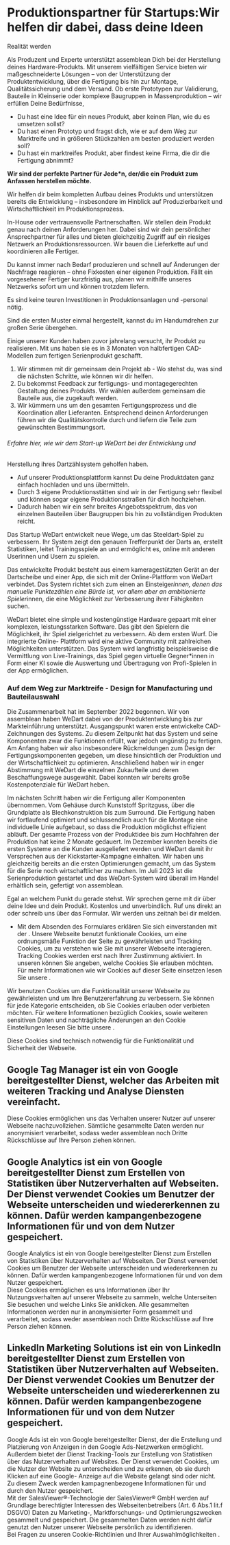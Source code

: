 #  Produktionspartner für Startups:Wir helfen dir dabei, dass deine Ideen
Realität werden

Als Produzent und Experte unterstützt assemblean Dich bei der Herstellung deines
Hardware-Produkts. Mit unserem vielfältigen Service bieten wir maßgeschneiderte
Lösungen – von der Unterstützung der Produktentwicklung, über die Fertigung bis
hin zur Montage, Qualitätssicherung und dem Versand. Ob erste Prototypen zur
Validierung, Bauteile in Kleinserie oder komplexe Baugruppen in Massenproduktion
– wir erfüllen Deine Bedürfnisse,

  * Du hast eine Idee für ein neues Produkt, aber keinen Plan, wie du es umsetzen sollst?
  * Du hast einen Prototyp und fragst dich, wie er auf dem Weg zur Marktreife und in größeren Stückzahlen am besten produziert werden soll?
  * Du hast ein marktreifes Produkt, aber findest keine Firma, die dir die Fertigung abnimmt?

**Wir sind der perfekte Partner für Jede*n, der/die ein Produkt zum Anfassen
herstellen möchte.**

Wir helfen dir beim kompletten Aufbau deines Produkts und unterstützen bereits
die Entwicklung – insbesondere im Hinblick auf Produzierbarkeit und
Wirtschaftlichkeit im Produktionsprozess.

In-House oder vertrauensvolle Partnerschaften. Wir stellen dein Produkt genau
nach deinen Anforderungen her. Dabei sind wir dein persönlicher Ansprechpartner
für alles und bieten gleichzeitig Zugriff auf ein riesiges Netzwerk an
Produktionsressourcen. Wir bauen die Lieferkette auf und koordinieren alle
Fertiger.

Du kannst immer nach Bedarf produzieren und schnell auf Änderungen der Nachfrage
reagieren – ohne Fixkosten einer eigenen Produktion. Fällt ein vorgesehener
Fertiger kurzfristig aus, planen wir mithilfe unseres Netzwerks sofort um und
können trotzdem liefern.

Es sind keine teuren Investitionen in Produktionsanlagen und -personal nötig.

Sind die ersten Muster einmal hergestellt, kannst du im Handumdrehen zur großen
Serie übergehen.

Einige unserer Kunden haben zuvor jahrelang versucht, ihr Produkt zu
realisieren. Mit uns haben sie es in 3 Monaten von halbfertigen CAD-Modellen zum
fertigen Serienprodukt geschafft.

  1. Wir stimmen mit dir gemeinsam dein Projekt ab - Wo stehst du, was sind die nächsten Schritte, wie können wir dir helfen.
  2. Du bekommst Feedback zur fertigungs- und montagegerechten Gestaltung deines Produkts. Wir wählen außerdem gemeinsam die Bauteile aus, die zugekauft werden.
  3. Wir kümmern uns um den gesamten Fertigungsprozess und die Koordination aller Lieferanten. Entsprechend deinen Anforderungen führen wir die Qualitätskontrolle durch und liefern die Teile zum gewünschten Bestimmungsort.

######  Erfahre hier, wie wir dem Start-up WeDart bei der Entwicklung und
Herstellung ihres Dartzählsystem geholfen haben.

  * Auf unserer Produktionsplattform kannst Du deine Produktdaten ganz einfach hochladen und uns übermitteln.
  * Durch 3 eigene Produktionsstätten sind wir in der Fertigung sehr flexibel und können sogar eigene Produktionsstraßen für dich hochziehen.
  * Dadurch haben wir ein sehr breites Angebotsspektrum, das von einzelnen Bauteilen über Baugruppen bis hin zu vollständigen Produkten reicht.

Das Startup WeDart entwickelt neue Wege, um das Steeldart-Spiel zu verbessern.
Ihr System zeigt den genauen Trefferpunkt der Darts an, erstellt Statistiken,
leitet Trainingsspiele an und ermöglicht es, online mit anderen Userinnen und
Usern zu spielen.

Das entwickelte Produkt besteht aus einem kameragestützten Gerät an der
Dartscheibe und einer App, die sich mit der Online-Plattform von WeDart
verbindet. Das System richtet sich zum einen an Einsteiger*innen, denen das
manuelle Punktezählen eine Bürde ist, vor allem aber an ambitionierte
Spieler*innen, die eine Möglichkeit zur Verbesserung ihrer Fähigkeiten suchen.

WeDart bietet eine simple und kostengünstige Hardware gepaart mit einer
komplexen, leistungsstarken Software. Das gibt den Spielern die Möglichkeit, ihr
Spiel zielgerichtet zu verbessern. Ab dem ersten Wurf. Die integrierte Online-
Plattform wird eine aktive Community mit zahlreichen Möglichkeiten unterstützen.
Das System wird langfristig beispielsweise die Vermittlung von Live-Trainings,
das Spiel gegen virtuelle Gegner*innen in Form einer KI sowie die Auswertung und
Übertragung von Profi-Spielen in der App ermöglichen.

### Auf dem Weg zur Marktreife - Design for Manufacturing und Bauteilauswahl

Die Zusammenarbeit hat im September 2022 begonnen. Wir von assemblean haben
WeDart dabei von der Produktentwicklung bis zur Markteinführung unterstützt.
Ausgangspunkt waren erste entwickelte CAD-Zeichnungen des Systems. Zu diesem
Zeitpunkt hat das System und seine Komponenten zwar die Funktionen erfüllt, war
jedoch ungünstig zu fertigen. Am Anfang haben wir also insbesondere
Rückmeldungen zum Design der Fertigungskomponenten gegeben, um diese
hinsichtlich der Produktion und der Wirtschaftlichkeit zu optimieren.
Anschließend haben wir in enger Abstimmung mit WeDart die einzelnen Zukaufteile
und deren Beschaffungswege ausgewählt. Dabei konnten wir bereits große
Kostenpotenziale für WeDart heben.

Im nächsten Schritt haben wir die Fertigung aller Komponenten übernommen. Vom
Gehäuse durch Kunststoff Spritzguss, über die Grundplatte als Blechkonstruktion
bis zum Surround. Die Fertigung haben wir fortlaufend optimiert und
schlussendlich auch für die Montage eine individuelle Linie aufgebaut, so dass
die Produktion möglichst effizient abläuft. Der gesamte Prozess von der
Produktidee bis zum Hochfahren der Produktion hat keine 2 Monate gedauert. Im
Dezember konnten bereits die ersten Systeme an die Kunden ausgeliefert werden
und WeDart damit ihr Versprechen aus der Kickstarter-Kampagne einhalten. Wir
haben uns gleichzeitig bereits an die ersten Optimierungen gemacht, um das
System für die Serie noch wirtschaftlicher zu machen. Im Juli 2023 ist die
Serienproduktion gestartet und das WeDart-System wird überall im Handel
erhältlich sein, gefertigt von assemblean.

Egal an welchem Punkt du gerade stehst. Wir sprechen gerne mit dir über deine
Idee und dein Produkt. Kostenlos und unverbindlich. Ruf uns direkt an oder
schreib uns über das Formular. Wir werden uns zeitnah bei dir melden.

* Mit dem Absenden des Formulares erklären Sie sich einverstanden mit der .
Unsere Webseite benutzt funktionale Cookies, um eine ordnungsmäße Funktion der
Seite zu gewährleisten und Tracking Cookies, um zu verstehen wie Sie mit unserer
Webseite interagieren. Tracking Cookies werden erst nach Ihrer Zustimmung
aktiviert. In unseren können Sie angeben, welche Cookies Sie erlauben möchten.
Für mehr Informationen wie wir Cookies auf dieser Seite einsetzen lesen Sie
unsere .

Wir benutzen Cookies um die Funktionalität unserer Webseite zu gewährleisten und
um Ihre Benutzererfahrung zu verbessern. Sie können für jede Kategorie
entscheiden, ob Sie Cookies erlauben oder verbieten möchten. Für weitere
Informationen bezüglich Cookies, sowie weiteren sensitiven Daten und
nachträgliche Änderungen an den Cookie Einstellungen leesen Sie bitte unsere .

Diese Cookies sind technisch notwendig für die Funktionalität und Sicherheit der
Webseite.

Google Tag Manager ist ein von Google bereitgestellter Dienst, welcher das
Arbeiten mit weiteren Tracking und Analyse Diensten vereinfacht.  
---  
Diese Cookies ermöglichen uns das Verhalten unserer Nutzer auf unserer Webseite
nachzuvollziehen. Sämtliche gesammelte Daten werden nur anonymisiert
verarbeitet, sodass weder assemblean noch Dritte Rückschlüsse auf Ihre Person
ziehen können.

Google Analytics ist ein von Google bereitgestellter Dienst zum Erstellen von
Statistiken über Nutzerverhalten auf Webseiten. Der Dienst verwendet Cookies um
Benutzer der Webseite unterscheiden und wiedererkennen zu können. Dafür werden
kampangenbezogene Informationen für und von dem Nutzer gespeichert.  
---  
Google Analytics ist ein von Google bereitgestellter Dienst zum Erstellen von
Statistiken über Nutzerverhalten auf Webseiten. Der Dienst verwendet Cookies um
Benutzer der Webseite unterscheiden und wiedererkennen zu können. Dafür werden
kampangenbezogene Informationen für und von dem Nutzer gespeichert.  
Diese Cookies ermöglichen es uns Informationen über Ihr Nutzungsverhalten auf
unserer Webseite zu sammeln, welche Unterseiten Sie besuchen und welche Links
Sie anklicken. Alle gesammelten Informationen werden nur in anonymisierter Form
gesammelt und verarbeitet, sodass weder assemblean noch Dritte Rückschlüsse auf
Ihre Person ziehen können.

LinkedIn Marketing Solutions ist ein von LinkedIn bereitgestellter Dienst zum
Erstellen von Statistiken über Nutzerverhalten auf Webseiten. Der Dienst
verwendet Cookies um Benutzer der Webseite unterscheiden und wiedererkennen zu
können. Dafür werden kampangenbezogene Informationen für und von dem Nutzer
gespeichert.  
---  
Google Ads ist ein von Google bereitgestellter Dienst, der die Erstellung und
Platzierung von Anzeigen in den Google Ads-Netzwerken ermöglicht. Außerdem
bietet der Dienst Tracking-Tools zur Erstellung von Statistiken über das
Nutzerverhalten auf Websites. Der Dienst verwendet Cookies, um die Nutzer der
Website zu unterscheiden und zu erkennen, ob sie durch Klicken auf eine Google-
Anzeige auf die Website gelangt sind oder nicht. Zu diesem Zweck werden
kampagnenbezogene Informationen für und durch den Nutzer gespeichert.  
Mit der SalesViewer®-Technologie der SalesViewer® GmbH werden auf Grundlage
berechtigter Interessen des Webseitenbetreibers (Art. 6 Abs.1 lit.f DSGVO) Daten
zu Marketing-, Marktforschungs- und Optimierungszwecken gesammelt und
gespeichert. Die gesammelten Daten werden nicht dafür genutzt den Nutzer unserer
Webseite persönlich zu identifizieren.  
Bei Fragen zu unseren Cookie-Richtlinien und Ihrer Auswahlmöglichkeiten .

